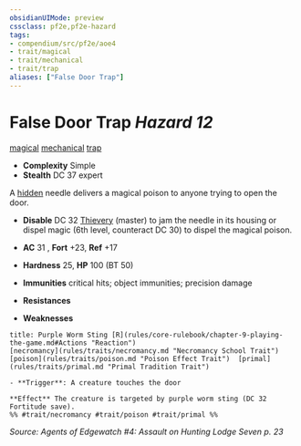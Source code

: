 ```yaml
---
obsidianUIMode: preview
cssclass: pf2e,pf2e-hazard
tags:
- compendium/src/pf2e/aoe4
- trait/magical
- trait/mechanical
- trait/trap
aliases: ["False Door Trap"]
---
```

# False Door Trap *Hazard 12*  
[magical](rules/traits/magical.md "Magical Item Trait")  [mechanical](rules/traits/mechanical.md "Mechanical Hazard Trait")  [trap](rules/traits/trap.md "Trap Hazard Trait")  

- **Complexity** Simple
- **Stealth** DC 37 expert  

A [hidden](rules/conditions.md#Hidden) needle delivers a magical poison to anyone trying to open the door.

- **Disable** DC 32 [Thievery](compendium/skills.md#Thievery) (master) to jam the needle in its housing or dispel magic (6th level, counteract DC 30) to dispel the magical poison.  

- **AC** 31 , **Fort** +23, **Ref** +17
- **Hardness** 25, **HP** 100 (BT 50)
- **Immunities** critical hits; object immunities; precision damage
- **Resistances** 
- **Weaknesses** 
     
```ad-embed-ability
title: Purple Worm Sting [R](rules/core-rulebook/chapter-9-playing-the-game.md#Actions "Reaction")
[necromancy](rules/traits/necromancy.md "Necromancy School Trait")  [poison](rules/traits/poison.md "Poison Effect Trait")  [primal](rules/traits/primal.md "Primal Tradition Trait")  

- **Trigger**: A creature touches the door

**Effect** The creature is targeted by purple worm sting (DC 32 Fortitude save).  
%% #trait/necromancy #trait/poison #trait/primal %%
```

*Source: Agents of Edgewatch #4: Assault on Hunting Lodge Seven p. 23*